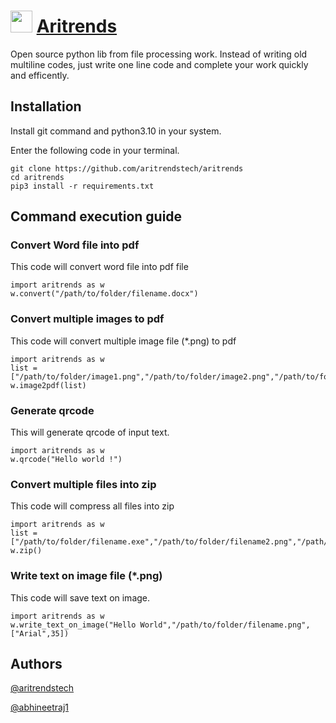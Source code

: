 # <img src="http://aritrends.tech/folder.png" height="35vh"> [Aritrends](http://aritrends.tech)

Open source python lib from file processing work. Instead of writing old multiline codes, just write one line code and complete your work quickly and efficently.

##  Installation

Install git command and python3.10 in your system.

Enter the following code in your terminal.

```
git clone https://github.com/aritrendstech/aritrends
cd aritrends
pip3 install -r requirements.txt
```

## Command execution guide

### Convert Word file into pdf
This code will convert word file into pdf file
```
import aritrends as w
w.convert("/path/to/folder/filename.docx")
```

### Convert multiple images to pdf
This code will convert multiple image file (*.png) to pdf
```
import aritrends as w
list = ["/path/to/folder/image1.png","/path/to/folder/image2.png","/path/to/folder/image3.png"]
w.image2pdf(list)
```

### Generate qrcode
This will generate qrcode of input text.
```
import aritrends as w
w.qrcode("Hello world !")
```

### Convert multiple files into zip
This code will compress all files into zip
```
import aritrends as w
list = ["/path/to/folder/filename.exe","/path/to/folder/filename2.png","/path/to/folder/filename3.dart"]
w.zip()
```

### Write text on image file (*.png)
This code will save text on image.
```
import aritrends as w
w.write_text_on_image("Hello World","/path/to/folder/filename.png",["Arial",35])
```

## Authors

[@aritrendstech](https://github.com/aritrends.tech)

[@abhineetraj1](https://github.com/abhineetraj1)
